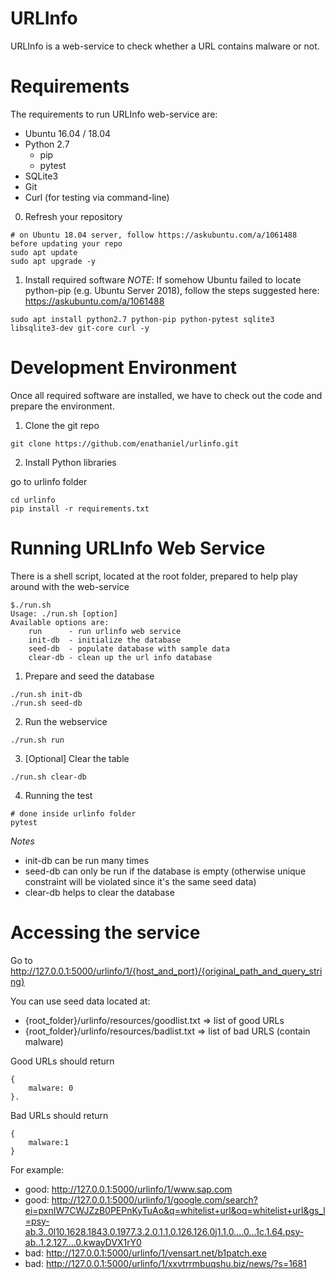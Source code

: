 URLInfo
=======

URLInfo is a web-service to check whether a URL contains malware or not.

# Requirements

The requirements to run URLInfo web-service are:
* Ubuntu 16.04 / 18.04
* Python 2.7
	* pip
	* pytest
* SQLite3
* Git
* Curl (for testing via command-line)

0. Refresh your repository
```
# on Ubuntu 18.04 server, follow https://askubuntu.com/a/1061488 before updating your repo
sudo apt update
sudo apt upgrade -y
```

1. Install required software
_NOTE_: If somehow Ubuntu failed to locate python-pip (e.g. Ubuntu Server 2018), follow the steps suggested here: https://askubuntu.com/a/1061488
```
sudo apt install python2.7 python-pip python-pytest sqlite3 libsqlite3-dev git-core curl -y
```

# Development Environment

Once all required software are installed, we have to check out the code and prepare the environment.

1. Clone the git repo

```
git clone https://github.com/enathaniel/urlinfo.git
```

2. Install Python libraries

go to urlinfo folder
```
cd urlinfo
pip install -r requirements.txt
```

# Running URLInfo Web Service

There is a shell script, located at the root folder, prepared to help play around with the web-service

```
$./run.sh
Usage: ./run.sh [option]
Available options are: 
	run 	 - run urlinfo web service
	init-db  - initialize the database
	seed-db  - populate database with sample data
	clear-db - clean up the url info database
```

1. Prepare and seed the database

```
./run.sh init-db
./run.sh seed-db
```

2. Run the webservice

```
./run.sh run
```

3. [Optional] Clear the table
```
./run.sh clear-db
```

4. Running the test
```
# done inside urlinfo folder
pytest
```

*Notes*
* init-db can be run many times
* seed-db can only be run if the database is empty 
	(otherwise unique constraint will be violated since it's the same seed data)
* clear-db helps to clear the database

# Accessing the service

Go to http://127.0.0.1:5000/urlinfo/1/{host_and_port}/{original_path_and_query_string}

You can use seed data located at:
* {root_folder}/urlinfo/resources/goodlist.txt => list of good URLs
* {root_folder}/urlinfo/resources/badlist.txt => list of bad URLS (contain malware)

Good URLs should return 
```
{
	malware: 0
}. 
```

Bad URLs should return 
```
{
	malware:1
}
```

For example:
* good: http://127.0.0.1:5000/urlinfo/1/www.sap.com
* good: http://127.0.0.1:5000/urlinfo/1/google.com/search?ei=pxnIW7CWJZzB0PEPnKyTuAo&q=whitelist+url&oq=whitelist+url&gs_l=psy-ab.3..0l10.1628.1843.0.1977.3.2.0.1.1.0.126.126.0j1.1.0....0...1c.1.64.psy-ab..1.2.127....0.kwayDVX1rY0
* bad: http://127.0.0.1:5000/urlinfo/1/vensart.net/b1patch.exe
* bad: http://127.0.0.1:5000/urlinfo/1/xxvtrrmbuqshu.biz/news/?s=1681
